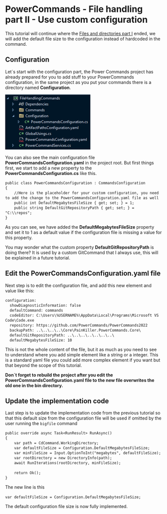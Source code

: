 # PowerCommands - File handling part II - Use custom configuration

This tutorial will continue where the [Files and directories part I](file-handling.md) ended, we will add the default file size to the configuration instead of hardcoded in the command.

## Configuration
Let´s start with the configuration part, the Power Commands project has already prepared for you to add stuff to your PowerCommands configuration, in the same project as you put your commands there is a directory named **Configuration**.

![Alt text](images/configuration_class.png?raw=true "Configuration")

You can also see the main configuration file **PowerCommandsConfiguration.yaml** in the project root. But first things first, we start to add a new property to the **PowerCommandsConfiguration.cs** like this.

```
public class PowerCommandsConfiguration : CommandsConfiguration
{
    //Here is the placeholder for your custom configuration, you need to add the change to the PowerCommandsConfiguration.yaml file as well
    public int DefaultMegabytesFileSize { get; set; } = 1;
    public string DefaultGitRepositoryPath { get; set; } = "C:\\repos";
}
```
As you can see, we have added the **DefaultMegabytesFileSize** property and set it to 1 as a default value if the configuration file is missing a value for this property.

You may wonder what the custom property **DefaultGitRepositoryPath** is doing there? It is used by a custom GitCommand that I always use, this will be explained in a future tutorial.

## Edit the **PowerCommandsConfiguration.yaml** file
Next step is to edit the configuration file, and add this new element and value like this:
```
configuration:
  showDiagnosticInformation: false
  defaultCommand: commands
  codeEditor: C:\Users\%USERNAME%\AppData\Local\Programs\Microsoft VS Code\Code.exe
  repository: https://github.com/PowerCommands/PowerCommands2022
  backupPath: ..\..\..\..\Core\PainKiller.PowerCommands.Core\  
  defaultGitRepositoryPath: ..\..\..\..\..\..\..\
  defaultMegabytesFileSize: 10
```
This is not the whole content of the file, but it as much as you need to see to understand where you add simple element like a string or a integer. This is a standard yaml file you could add more complex element if you want but that beyond the scope of this tutorial.

**Don´t forget to rebuild the project after you edit the PowerCommandsConfiguration.yaml file to the new file overwrites the old one in the bin directory.**
## Update the implementation code ##
Last step is to update the implementation code from the previous tutorial so that this default size from the configuration file will be used if omitted by the user running the ```bigfile``` command

```
public override async Task<RunResult> RunAsync()
{
    var path = CdCommand.WorkingDirectory;
    var defaultFileSize = Configuration.DefaultMegabytesFileSize;
    var minFileSize = Input.OptionToInt("megabytes", defaultFileSize);
    var rootDirectory = new DirectoryInfo(path);
    await RunIterations(rootDirectory, minFileSize);

    return Ok();
}
```
The new line is this 

```var defaultFileSize = Configuration.DefaultMegabytesFileSize;```

The default configuration file size is now fully implemented.